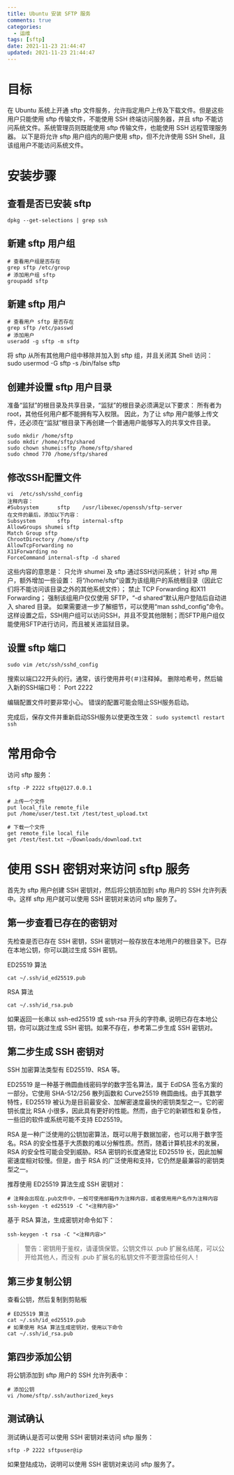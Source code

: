 ```yaml
---
title: Ubuntu 安装 SFTP 服务
comments: true
categories:
  - 运维
tags: [sftp]
date: 2021-11-23 21:44:47
updated: 2021-11-23 21:44:47
---
```

# 目标

在 Ubuntu 系统上开通 sftp 文件服务，允许指定用户上传及下载文件。但是这些用户只能使用 sftp 传输文件，不能使用 SSH 终端访问服务器，并且 sftp 不能访问系统文件。系统管理员则既能使用 sftp 传输文件，也能使用 SSH 远程管理服务器。
以下是将允许 sftp 用户组内的用户使用 sftp，但不允许使用 SSH Shell，且该组用户不能访问系统文件。

# 安装步骤

## 查看是否已安装 sftp

```shell
dpkg --get-selections | grep ssh
```

## 新建 sftp 用户组

```shell
# 查看用户组是否存在
grep sftp /etc/group
# 添加用户组 sftp
groupadd sftp
```

## 新建 sftp 用户

```shell
# 查看用户 sftp 是否存在
grep sftp /etc/passwd
# 添加用户
useradd -g sftp -m sftp
```

将 sftp 从所有其他用户组中移除并加入到 sftp 组，并且关闭其 Shell 访问：
sudo usermod -G sftp -s /bin/false sftp

## 创建并设置 sftp 用户目录

准备“监狱”的根目录及共享目录，“监狱”的根目录必须满足以下要求：
所有者为 root，其他任何用户都不能拥有写入权限。
因此，为了让 sftp 用户能够上传文件，还必须在“监狱”根目录下再创建一个普通用户能够写入的共享文件目录。

```shell
sudo mkdir /home/sftp
sudo mkdir /home/sftp/shared
sudo chown shumei:sftp /home/sftp/shared
sudo chmod 770 /home/sftp/shared
```

## 修改SSH配置文件

```
vi  /etc/ssh/sshd_config
注释内容：
#Subsystem      sftp    /usr/libexec/openssh/sftp-server
在文件的最后，添加以下内容：
Subsystem       sftp    internal-sftp
AllowGroups shumei sftp
Match Group sftp
ChrootDirectory /home/sftp
AllowTcpForwarding no
X11Forwarding no
ForceCommand internal-sftp -d shared
```

这些内容的意思是：
只允许 shumei 及 sftp 通过SSH访问系统；
针对 sftp 用户，额外增加一些设置：
将“/home/sftp”设置为该组用户的系统根目录（因此它们将不能访问该目录之外的其他系统文件）；
禁止 TCP Forwarding 和X11 Forwarding；
强制该组用户仅仅使用 SFTP，“-d shared”默认用户登陆后自动进入 shared 目录。
如果需要进一步了解细节，可以使用“man sshd_config”命令。这样设置之后，SSH用户组可以访问SSH，并且不受其他限制；而SFTP用户组仅能使用SFTP进行访问，而且被关进监狱目录。

## 设置 sftp 端口

`sudo vim /etc/ssh/sshd_config`

搜索以端口22开头的行。通常，该行使用井号(＃)注释掉。 删除哈希号，然后输入新的SSH端口号： Port 2222

编辑配置文件时要非常小心。 错误的配置可能会阻止SSH服务启动。

完成后，保存文件并重新启动SSH服务以使更改生效： `sudo systemctl restart ssh`

# 常用命令

访问 sftp 服务：

```shell
sftp -P 2222 sftp@127.0.0.1

# 上传一个文件
put local_file remote_file
put /home/user/test.txt /test/test_upload.txt

# 下载一个文件
get remote_file local_file
get /test/test.txt ~/Downloads/download.txt
```

# 使用 SSH 密钥对来访问 sftp 服务

首先为 sftp 用户创建 SSH 密钥对，然后将公钥添加到 sftp 用户的 SSH 允许列表中。这样 sftp 用户就可以使用 SSH 密钥对来访问 sftp 服务了。

## 第一步查看已存在的密钥对
 
先检查是否已存在 SSH 密钥，SSH 密钥对一般存放在本地用户的根目录下。已存在本地公钥，你可以跳过生成 SSH 密钥。

ED25519 算法
```shell
cat ~/.ssh/id_ed25519.pub
```

RSA 算法
```shell
cat ~/.ssh/id_rsa.pub
```

如果返回一长串以 ssh-ed25519 或 ssh-rsa 开头的字符串, 说明已存在本地公钥，你可以跳过生成 SSH 密钥。如果不存在，参考第二步生成 SSH 密钥对。

## 第二步生成 SSH 密钥对

SSH 加密算法类型有 ED25519、RSA 等。

ED25519 是一种基于椭圆曲线密码学的数字签名算法，属于 EdDSA 签名方案的一部分。它使用 SHA-512/256 散列函数和 Curve25519 椭圆曲线。由于其数学特性，ED25519 被认为是目前最安全、加解密速度最快的密钥类型之一。它的密钥长度比 RSA 小很多，因此具有更好的性能。然而，由于它的新颖性和复杂性，一些旧的软件或系统可能不支持 ED25519。

RSA 是一种广泛使用的公钥加密算法，既可以用于数据加密，也可以用于数字签名。RSA 的安全性基于大质数的难以分解性质。然而，随着计算机技术的发展，RSA 的安全性可能会受到威胁。RSA 密钥的长度通常比 ED25519 长，因此加解密速度相对较慢。但是，由于 RSA 的广泛使用和支持，它仍然是最兼容的密钥类型之一。

推荐使用 ED25519 算法生成 SSH 密钥对：

```shell
# 注释会出现在.pub文件中，一般可使用邮箱作为注释内容，或者使用用户名作为注释内容
ssh-keygen -t ed25519 -C "<注释内容>"
```

基于 RSA 算法，生成密钥对命令如下：

```shell
ssh-keygen -t rsa -C "<注释内容>"
```

> 警告：密钥用于鉴权，请谨慎保管。公钥文件以 .pub 扩展名结尾，可以公开给其他人，而没有 .pub 扩展名的私钥文件不要泄露给任何人！

## 第三步复制公钥

查看公钥，然后复制到剪贴板

```shell
# ED25519 算法
cat ~/.ssh/id_ed25519.pub
# 如果使用 RSA 算法生成密钥对，使用以下命令
cat ~/.ssh/id_rsa.pub
```

## 第四步添加公钥

将公钥添加到 sftp 用户的 SSH 允许列表中：

```shell
# 添加公钥
vi /home/sftp/.ssh/authorized_keys
```

## 测试确认

测试确认是否可以使用 SSH 密钥对来访问 sftp 服务：
```shell
sftp -P 2222 sftpuser@ip
```
如果登陆成功，说明可以使用 SSH 密钥对来访问 sftp 服务了。
